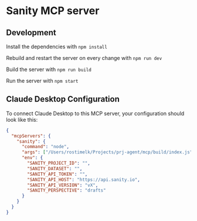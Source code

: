 # Sanity MCP server

## Development

Install the dependencies with `npm install`

Rebuild and restart the server on every change with `npm run dev`

Build the server with `npm run build`

Run the server with `npm start`

## Claude Desktop Configuration

To connect Claude Desktop to this MCP server, your configuration should look like this:

```json
{
  "mcpServers": {
    "sanity": {
      "command": "node",
      "args": ["/Users/rostimelk/Projects/prj-agent/mcp/build/index.js"],
      "env": {
        "SANITY_PROJECT_ID": "",
        "SANITY_DATASET": "",
        "SANITY_API_TOKEN": "",
        "SANITY_API_HOST": "https://api.sanity.io",
        "SANITY_API_VERSION": "vX",
        "SANITY_PERSPECTIVE": "drafts"
      }
    }
  }
}
```
